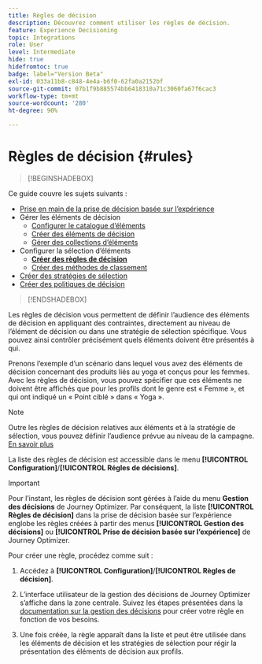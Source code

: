 ```yaml
---
title: Règles de décision
description: Découvrez comment utiliser les règles de décision.
feature: Experience Decisioning
topic: Integrations
role: User
level: Intermediate
hide: true
hidefromtoc: true
badge: label="Version Beta"
exl-id: 033a11b8-c848-4e4a-b6f0-62fa0a2152bf
source-git-commit: 07b1f9b885574bb6418310a71c3060fa67f6cac3
workflow-type: tm+mt
source-wordcount: '280'
ht-degree: 90%

---
```


# Règles de décision {#rules}

>[!BEGINSHADEBOX]

Ce guide couvre les sujets suivants :

* [Prise en main de la prise de décision basée sur l’expérience](gs-experience-decisioning.md)
* Gérer les éléments de décision
   * [Configurer le catalogue d’éléments](catalogs.md)
   * [Créer des éléments de décision](items.md)
   * [Gérer des collections d’éléments](collections.md)
* Configurer la sélection d’éléments
   * **[Créer des règles de décision](rules.md)**
   * [Créer des méthodes de classement](ranking.md)
* [Créer des stratégies de sélection](selection-strategies.md)
* [Créer des politiques de décision](create-decision.md)

>[!ENDSHADEBOX]

Les règles de décision vous permettent de définir l’audience des éléments de décision en appliquant des contraintes, directement au niveau de l’élément de décision ou dans une stratégie de sélection spécifique. Vous pouvez ainsi contrôler précisément quels éléments doivent être présentés à qui.

Prenons l’exemple d’un scénario dans lequel vous avez des éléments de décision concernant des produits liés au yoga et conçus pour les femmes. Avec les règles de décision, vous pouvez spécifier que ces éléments ne doivent être affichés que pour les profils dont le genre est « Femme », et qui ont indiqué un « Point ciblé » dans « Yoga ».

>[!NOTE]
>
>Outre les règles de décision relatives aux éléments et à la stratégie de sélection, vous pouvez définir l’audience prévue au niveau de la campagne. [En savoir plus](../campaigns/create-campaign.md#audience)


La liste des règles de décision est accessible dans le menu **[!UICONTROL Configuration]**/**[!UICONTROL Régles de décisions]**.

<!--![](assets/decision-rules-list.png)-->

>[!IMPORTANT]
>
>Pour l’instant, les règles de décision sont gérées à l’aide du menu **Gestion des décisions** de Journey Optimizer. Par conséquent, la liste **[!UICONTROL Règles de décision]** dans la prise de décision basée sur l’expérience englobe les règles créées à partir des menus **[!UICONTROL Gestion des décisions]** ou **[!UICONTROL Prise de décision basée sur l’expérience]** de Journey Optimizer.

Pour créer une règle, procédez comme suit :

1. Accédez à **[!UICONTROL Configuration]**/**[!UICONTROL Règles de décision]**.
1. L’interface utilisateur de la gestion des décisions de Journey Optimizer s’affiche dans la zone centrale. Suivez les étapes présentées dans la [documentation sur la gestion des décisions](../offers/offer-library/creating-decision-rules.md) pour créer votre règle en fonction de vos besoins.

1. Une fois créée, la règle apparaît dans la liste et peut être utilisée dans les éléments de décision et les stratégies de sélection pour régir la présentation des éléments de décision aux profils.

